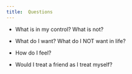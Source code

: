 ```yaml
---
title:  Questions 
---
```



* What is in my control? What is not?

* What do I want? What do I NOT want in life?

* How do I feel?

* Would I treat a friend as I treat myself?






